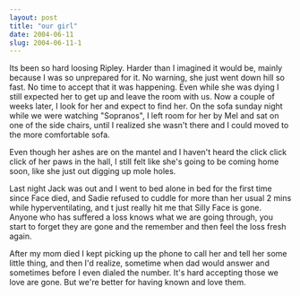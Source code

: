 ```yaml
---
layout: post
title: "our girl"
date: 2004-06-11
slug: 2004-06-11-1
---
```


Its been so hard loosing Ripley.  Harder than I imagined it would be, mainly because I was so unprepared for it.  No warning, she just went down hill so fast.  No time to accept that it was happening.   Even while she was dying I still expected her to get up and leave the room with us.  Now a couple of weeks later, I look for her and expect to find her.  On the sofa sunday night while we were watching &quot;Sopranos&quot;, I left room for her by Mel and sat on one of the side chairs, until I realized she wasn&apos;t there and I could moved to the more comfortable sofa.  

Even though her ashes are on the mantel and I haven&apos;t heard the click click click of her paws in the hall, I still felt like she&apos;s going to be coming home soon, like she just out digging up mole holes. 

Last night Jack was out and I went to bed alone in bed for the first time since Face died, and Sadie refused to cuddle for more than her usual 2 mins while hyperventilating, and t just really hit me that Silly Face is gone.   Anyone who has suffered a loss knows what we are going through, you start to forget they are gone and the remember and then feel the loss fresh again.  

After my mom died I kept picking up the phone to call her and tell her some little thing, and then I&apos;d realize, sometime when dad would answer and sometimes before I even dialed the number. It&apos;s hard accepting those we love are gone.  But we&apos;re better for having known  and love them.
 
